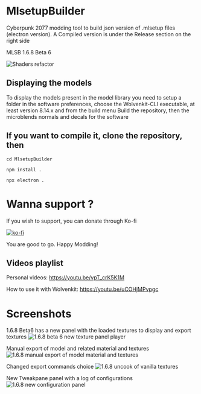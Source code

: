 # MlsetupBuilder
Cyberpunk 2077 modding tool to build json version of .mlsetup files (electron version).
A Compiled version is under the Release section on the right side

MLSB 1.6.8 Beta 6

![Shaders refactor](https://www.kientzproduction.com/gitcontent/mlsb_168_1_beta6_texture_loading.png)

## Displaying the models

To display the models present in the model library you need to setup a folder in the software preferences, choose the Wolvenkit-CLI executable, at least version 8.14.x and from the build menu Build the repository, then the microblends normals and decals for the software

## If you want to compile it, clone the repository, then
```
cd MlsetupBuilder

npm install .

npx electron .
```
# Wanna support ?
If you wish to support, you can donate through Ko-fi

[![ko-fi](https://ko-fi.com/img/githubbutton_sm.svg)](https://ko-fi.com/D1D6APQ78)

You are good to go. Happy Modding!

## Videos playlist
Personal videos: https://youtu.be/vpT_crK5K1M

How to use it with Wolvenkit: https://youtu.be/uCOHjMPvpgc

# Screenshots
1.6.8 Beta6 has a new panel with the loaded textures
to display and export textures
![1.6.8 beta 6 new texture panel player](https://www.kientzproduction.com/gitcontent/mlsb_168_2_beta6_texture_player.png)

Manual export of model and related material and textures
![1.6.8 manual export of model material and textures](https://www.kientzproduction.com/gitcontent/mlsb_168_3_beta6_manual_export.png)

Changed export commands choice
![1.6.8 uncook of vanilla textures](https://www.kientzproduction.com/gitcontent/mlsb_168_4_beta6_export_change.png)

New Tweakpane panel with a log of configurations
![1.6.8 new configuration panel](https://www.kientzproduction.com/gitcontent/mlsb_168_5_beta6_configuration.png)
